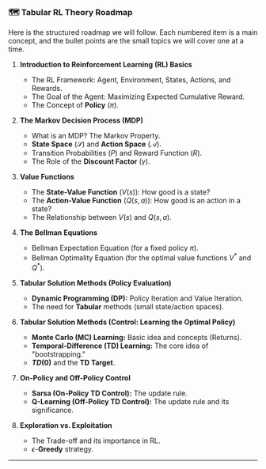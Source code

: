### 🗺️ Tabular RL Theory Roadmap

Here is the structured roadmap we will follow. Each numbered item is a main concept, and the bullet points are the small topics we will cover one at a time.

1.  **Introduction to Reinforcement Learning (RL) Basics**
    * The RL Framework: Agent, Environment, States, Actions, and Rewards.
    * The Goal of the Agent: Maximizing Expected Cumulative Reward.
    * The Concept of **Policy** ($\pi$).

2.  **The Markov Decision Process (MDP)**
    * What is an MDP? The Markov Property.
    * **State Space** ($\mathcal{S}$) and **Action Space** ($\mathcal{A}$).
    * Transition Probabilities ($P$) and Reward Function ($R$).
    * The Role of the **Discount Factor** ($\gamma$).

3.  **Value Functions**
    * The **State-Value Function** ($V(s)$): How good is a state?
    * The **Action-Value Function** ($Q(s, a)$): How good is an action in a state?
    * The Relationship between $V(s)$ and $Q(s, a)$.

4.  **The Bellman Equations**
    * Bellman Expectation Equation (for a fixed policy $\pi$).
    * Bellman Optimality Equation (for the optimal value functions $V^*$ and $Q^*$).

5.  **Tabular Solution Methods (Policy Evaluation)**
    * **Dynamic Programming (DP):** Policy Iteration and Value Iteration.
    * The need for **Tabular** methods (small state/action spaces).

6.  **Tabular Solution Methods (Control: Learning the Optimal Policy)**
    * **Monte Carlo (MC) Learning:** Basic idea and concepts (Returns).
    * **Temporal-Difference (TD) Learning:** The core idea of "bootstrapping."
    * **$TD(0)$** and the **TD Target**.

7.  **On-Policy and Off-Policy Control**
    * **Sarsa (On-Policy TD Control):** The update rule.
    * **Q-Learning (Off-Policy TD Control):** The update rule and its significance.

8.  **Exploration vs. Exploitation**
    * The Trade-off and its importance in RL.
    * $\epsilon$-**Greedy** strategy.

***